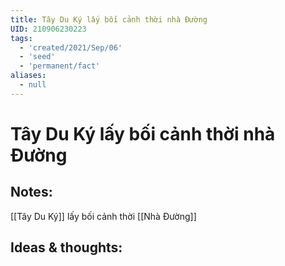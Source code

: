 ```yaml
---
title: Tây Du Ký lấy bối cảnh thời nhà Đường
UID: 210906230223
tags:
  - 'created/2021/Sep/06'
  - 'seed'
  - 'permanent/fact'
aliases:
  - null
---
```

# Tây Du Ký lấy bối cảnh thời nhà Đường

## Notes:
[[Tây Du Ký]] lấy bối cảnh thời [[Nhà Đường]]

## Ideas & thoughts:
